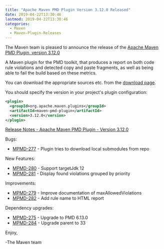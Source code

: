 ```yaml
---
title: "Apache Maven PMD Plugin Version 3.12.0 Released"
date: 2019-04-22T13:30:46
lastmod: 2019-04-22T13:30:46
categories:
  - Maven
  - Maven-Plugin-Releases
---
```

The Maven team is pleased to announce the release of the 
[Apache Maven PMD Plugin, version 3.12.0](https://maven.apache.org/plugins/maven-pmd-plugin/)

A Maven plugin for the PMD toolkit, that produces a report on both code rule
violations and detected copy and paste fragments, as well as being able to fail
the build based on these metrics.

You can download the appropriate sources etc. from the 
[download page](https://maven.apache.org/plugins/maven-pmd-plugin/download.cgi).

You should specify the version in your project's plugin configuration:

```xml
<plugin>
  <groupId>org.apache.maven.plugins</groupId>
  <artifactId>maven-pmd-plugin</artifactId>
  <version>3.12.0</version>
</plugin>
```

<!-- more -->

[Release Notes - Apache Maven PMD Plugin - Version 3.12.0](https://issues.apache.org/jira/secure/ReleaseNote.jspa?projectId=12317621&version=12344380)

Bugs:

- [MPMD-277](https://issues.apache.org/jira/browse/MPMD-277) - Plugin tries to download local submodules from repo

New Features:

- [MPMD-280](https://issues.apache.org/jira/browse/MPMD-280) - Support targetJdk 12
- [MPMD-281](https://issues.apache.org/jira/browse/MPMD-281) - Display found violations grouped by priority

Improvements:

- [MPMD-279](https://issues.apache.org/jira/browse/MPMD-279) - Improve documentation of maxAllowedViolations
- [MPMD-282](https://issues.apache.org/jira/browse/MPMD-282) - Add rule name to HTML report

Dependency upgrades:

- [MPMD-275](https://issues.apache.org/jira/browse/MPMD-275) - Upgrade to PMD 6.13.0
- [MPMD-284](https://issues.apache.org/jira/browse/MPMD-284) - Upgrade parent to 33

Enjoy,

-The Maven team
